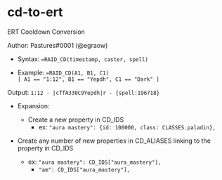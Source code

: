 # cd-to-ert
ERT Cooldown Conversion

Author: Pastures#0001 (@egraow) 

- Syntax: 
    `=RAID_CD(timestamp, caster, spell)`
 
- Example:
    `=RAID_CD(A1, B1, C1)`  
    `[ A1 == "1:12", B1 == "Yepdh", C1 == "Dark" ]`
    
Output: `1:12 - |cffA330C9Yepdh|r - {spell:196718}`

- Expansion:
    - Create a new property in CD_IDS
        - ex: `"aura mastery": {id: 100000, class: CLASSES.paladin},`

- Create any number of new properties in CD_ALIASES linking to the property in CD_IDS  
    - ex: `"aura mastery": CD_IDS["aura_mastery"],`
        - `"am": CD_IDS["aura_mastery"],`
